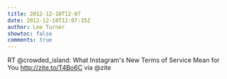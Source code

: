 ```yaml
---
title: 2012-12-18T12-07
date: 2012-12-18T12:07:15Z
author: Lee Turner
showtoc: false
comments: true
---
```


RT @crowded_island: What Instagram's New Terms of Service Mean for You http://zite.to/T4Bo6C via @zite

